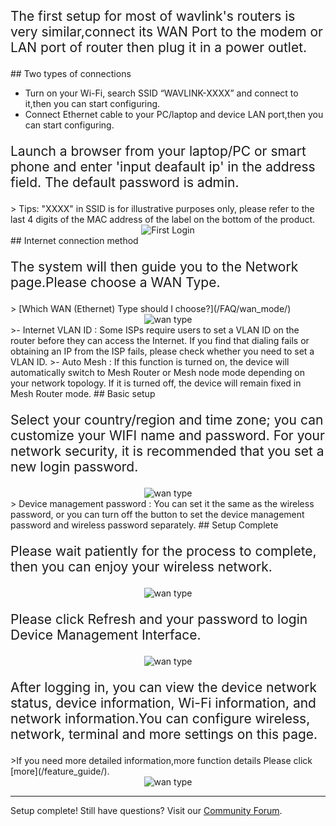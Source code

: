 
<p class="text">
The first setup for most of wavlink's routers is very similar,connect its WAN Port to the modem or LAN port of router then plug it in a power outlet.
</p>
## Two types of connections

- Turn on your Wi-Fi, search SSID “WAVLINK-XXXX” and connect to it,then you can start configuring.
- Connect Ethernet cable to your PC/laptop and device LAN port,then you can start configuring.
<p class="text">
Launch a browser from your laptop/PC or smart phone and enter 'input deafault ip' in the address field. The default password is admin.
</p>
> Tips: "XXXX" in SSID is for illustrative purposes only, please refer to the last 4 digits of the MAC address of the label on the bottom of the product.

<div style="text-align: center;">
    <img alt="First Login" class="boxshadow" src="/images/welcom_page.png">
</div>
## Internet connection method
<p class="text">
 The system will then guide you to the Network page.Please choose a WAN Type.
 </p>
 > [Which WAN (Ethernet) Type should I choose?](/FAQ/wan_mode/)
 
 <div style="text-align: center;">
    <img alt="wan type" class="boxshadow" src="/images/internet.png">
</div>
>- Internet VLAN ID : Some ISPs require users to set a VLAN ID on the router before they can access the Internet. If you find that dialing fails or obtaining an IP from the ISP fails, please check whether you need to set a VLAN ID.
>- Auto Mesh : If this function is turned on, the device will automatically switch to Mesh Router or Mesh node mode depending on your network topology. If it is turned off, the device will remain fixed in Mesh Router mode.
<style>
    .text {
        font-size: 21px; 
    }
</style>
## Basic setup
<p class="text">
Select your country/region and time zone; you can customize your WIFI name and password. For your network security, it is recommended that you set a new login password.
</p>
<div style="text-align: center;">
    <img alt="wan type" class="boxshadow" src="/images/time.png">
</div>
> Device management password : You can set it the same as the wireless password, or you can turn off the button to set the device management password and wireless password separately.
## Setup Complete
<p class="text">
Please wait patiently for the process to complete, then you can enjoy your wireless network.
</p>
<div style="text-align: center;">
    <img alt="wan type" class="boxshadow" src="/images/refresh.png">
</div>
<p class="text">
Please click Refresh and your password to login Device Management Interface.
</p>
<div style="text-align: center;">
    <img alt="wan type" class="boxshadow" src="/images/second.png">
</div>
<p class="text">
After logging in, you can view the device network status, device information, Wi-Fi information, and network information.You can configure wireless, network, terminal and more settings on this page.
</p>
>If you need more detailed information,more function details Please click [more](/feature_guide/).

<div style="text-align: center;">
    <img alt="wan type" class="boxshadow" src="/images/device.png">
</div>

*** 
Setup complete! Still have questions? Visit our [Community Forum](/community).